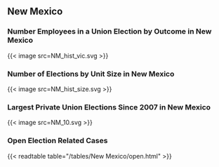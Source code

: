 ##  New Mexico

### Number Employees in a Union Election by Outcome in New Mexico
{{< image src=NM_hist_vic.svg >}}

### Number of Elections by Unit Size in New Mexico
{{< image src=NM_hist_size.svg >}}

### Largest Private Union Elections Since 2007 in New Mexico
{{< image src=NM_10.svg >}}

### Open Election Related Cases
{{< readtable table="/tables/New Mexico/open.html" >}}

